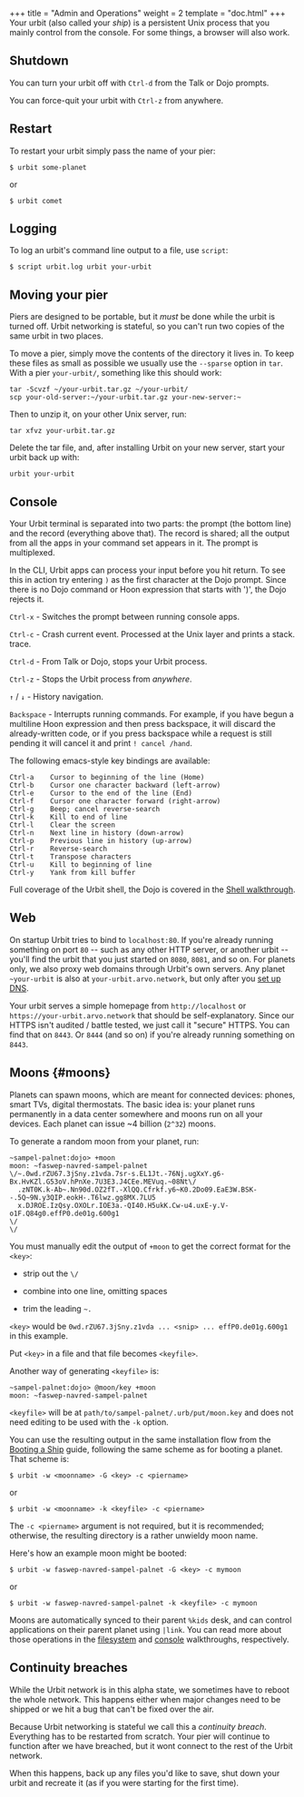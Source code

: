 +++
title = "Admin and Operations"
weight = 2
template = "doc.html"
+++
Your urbit (also called your _ship_) is a persistent Unix process that you
mainly control from the console. For some things, a browser will also work.

## Shutdown

You can turn your urbit off with `Ctrl-d` from the Talk or Dojo prompts.

You can force-quit your urbit with `Ctrl-z` from anywhere.

## Restart

To restart your urbit simply pass the name of your pier:

```
$ urbit some-planet
```

or

```
$ urbit comet
```

## Logging

To log an urbit's command line output to a file, use `script`:

```
$ script urbit.log urbit your-urbit
```

## Moving your pier

Piers are designed to be portable, but it _must_ be done while the urbit
is turned off. Urbit networking is stateful, so you can't run two copies
of the same urbit in two places.

To move a pier, simply move the contents of the directory it lives in.
To keep these files as small as possible we usually use the `--sparse`
option in `tar`. With a pier `your-urbit/`, something like this should work:

```
tar -Scvzf ~/your-urbit.tar.gz ~/your-urbit/
scp your-old-server:~/your-urbit.tar.gz your-new-server:~
```

Then to unzip it, on your other Unix server, run:

```
tar xfvz your-urbit.tar.gz
```

Delete the tar file, and, after installing Urbit on your new server,
start your urbit back up with:

```
urbit your-urbit
```

## Console

Your Urbit terminal is separated into two parts: the prompt (the bottom
line) and the record (everything above that). The record is shared; all
the output from all the apps in your command set appears in it. The
prompt is multiplexed.

In the CLI, Urbit apps can process your input before you hit return. To
see this in action try entering `)` as the first character at the Dojo
prompt. Since there is no Dojo command or Hoon expression that starts
with ')', the Dojo rejects it.

`Ctrl-x` - Switches the prompt between running console apps.

`Ctrl-c` - Crash current event.  Processed at the Unix layer and prints a stack.
trace.

`Ctrl-d` - From Talk or Dojo, stops your Urbit process.

`Ctrl-z` - Stops the Urbit process from _anywhere_.

`↑` / `↓` - History navigation.

`Backspace` - Interrupts running commands. For example, if you have begun a multiline Hoon expression and then press backspace, it will discard the already-written code, or if you press backspace while a request is still pending it will cancel it and print `! cancel /hand`.

The following emacs-style key bindings are available:

```
Ctrl-a    Cursor to beginning of the line (Home)
Ctrl-b    Cursor one character backward (left-arrow)
Ctrl-e    Cursor to the end of the line (End)
Ctrl-f    Cursor one character forward (right-arrow)
Ctrl-g    Beep; cancel reverse-search
Ctrl-k    Kill to end of line
Ctrl-l    Clear the screen
Ctrl-n    Next line in history (down-arrow)
Ctrl-p    Previous line in history (up-arrow)
Ctrl-r    Reverse-search
Ctrl-t    Transpose characters
Ctrl-u    Kill to beginning of line
Ctrl-y    Yank from kill buffer
```

Full coverage of the Urbit shell, the Dojo is covered in the
[Shell walkthrough](@/docs/using/shell.md).

## Web

On startup Urbit tries to bind to `localhost:80`. If you're already
running something on port `80` -- such as any other HTTP server, or another urbit -- you'll find the urbit
that you just started on `8080`, `8081`, and so on. For planets only, we also proxy web
domains through Urbit's own servers. Any planet `~your-urbit` is also at
`your-urbit.arvo.network`, but only after you [set up DNS](../dns-proxying).

Your urbit serves a simple homepage from `http://localhost` or
`https://your-urbit.arvo.network` that should be self-explanatory. Since
our HTTPS isn't audited / battle tested, we just call it "secure" HTTPS.
You can find that on `8443`. Or `8444` (and so on) if you're already
running something on `8443`.

## Moons {#moons}

Planets can spawn moons, which are meant for connected devices: phones, smart
TVs, digital thermostats. The basic idea is: your planet runs permanently in a
data center somewhere and moons run on all your devices.  Each planet can issue
~4 billion (`2^32`) moons.

To generate a random moon from your planet, run:

```
~sampel-palnet:dojo> +moon
moon: ~faswep-navred-sampel-palnet
\/~.0wd.rZU67.3jSny.z1vda.7sr-s.EL1Jt.-76Nj.ugXxY.g6-Bx.HvKZl.G53oV.hPnXe.7U3E3.J4CEe.MEVuq.~08Nt\/
  .zNT0K.k-Ab~.Nn90d.OZ2fT.-XlQQ.Cfrkf.y6~K0.2Do09.EaE3W.BSK--.5Q~9N.y3QIP.eokH-.T6lwz.gg8MX.7LU5
  x.DJROE.IzQsy.OXOLr.IOE3a.-QI40.H5ukK.Cw-u4.uxE-y.V-o1F.Q84g0.effP0.de01g.600g1
\/                                                                                               \/
```

You must manually edit the output of `+moon` to get
the correct format for the `<key>`:

- strip out the `\/`

- combine into one line, omitting spaces

- trim the leading `~.`

`<key>` would be `0wd.rZU67.3jSny.z1vda ... <snip> ... effP0.de01g.600g1`
in this example.

Put `<key>` in a file and that file becomes `<keyfile>`.

Another way of generating `<keyfile>` is:

```
~sampel-palnet:dojo> @moon/key +moon
moon: ~faswep-navred-sampel-palnet
```

`<keyfile>` will be at `path/to/sampel-palnet/.urb/put/moon.key`
and does not need editing to be used with the `-k` option.

You can use the resulting output in the same installation flow from the
[Booting a Ship](@/docs/getting-started/booting-a-ship.md) guide, following the same scheme as for booting a planet. That scheme is:

```
$ urbit -w <moonname> -G <key> -c <piername>
```

or

```
$ urbit -w <moonname> -k <keyfile> -c <piername>
```

The `-c <piername>` argument is not required, but it is recommended; otherwise,
the resulting directory is a rather unwieldy moon name.

Here's how an example moon might be booted:

```
$ urbit -w faswep-navred-sampel-palnet -G <key> -c mymoon
```

or

```
$ urbit -w faswep-navred-sampel-palnet -k <keyfile> -c mymoon
```

Moons are automatically synced to their parent `%kids` desk, and can control
applications on their parent planet using `|link`.  You can read more about
those operations in the [filesystem](@/docs/using/filesystem.md) and [console](@/docs/using/shell.md)
walkthroughs, respectively.


## Continuity breaches

While the Urbit network is in this alpha state, we sometimes have to
reboot the whole network. This happens either when major changes need
to be shipped or we hit a bug that can't be fixed over the air.

Because Urbit networking is stateful we call this a _continuity breach_.
Everything has to be restarted from scratch. Your pier will continue to
function after we have breached, but it wont connect to the rest of the
Urbit network.

When this happens, back up any files you'd like to save, shut down your
urbit and recreate it (as if you were starting for the first time).
